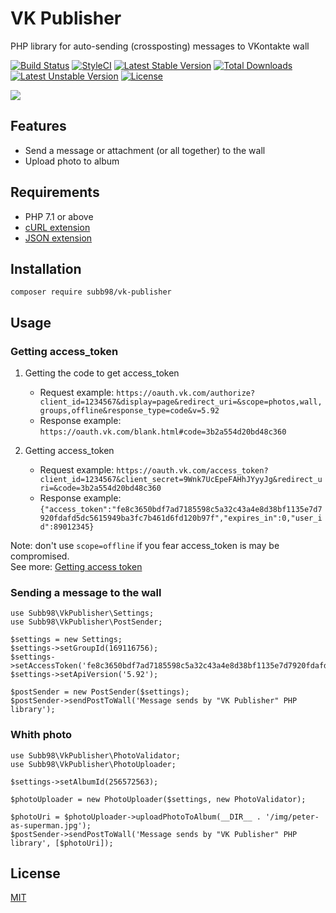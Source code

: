 # VK Publisher
PHP library for auto-sending (crossposting) messages to VKontakte wall

[![Build Status](https://travis-ci.org/Subb98/VK-Publisher.svg?branch=master)](https://travis-ci.org/Subb98/VK-Publisher)
[![StyleCI](https://styleci.io/repos/141911023/shield)](https://styleci.io/repos/141911023)
[![Latest Stable Version](https://poser.pugx.org/subb98/vk-publisher/v/stable)](https://packagist.org/packages/subb98/vk-publisher)
[![Total Downloads](https://poser.pugx.org/subb98/vk-publisher/downloads)](https://packagist.org/packages/subb98/vk-publisher)
[![Latest Unstable Version](https://poser.pugx.org/subb98/vk-publisher/v/unstable)](https://packagist.org/packages/subb98/vk-publisher)
[![License](https://poser.pugx.org/subb98/vk-publisher/license)](https://packagist.org/packages/subb98/vk-publisher)

![](https://i.imgur.com/HE1Lq53.png)

## Features
- Send a message or attachment (or all together) to the wall
- Upload photo to album

## Requirements

- PHP 7.1 or above
- [cURL extension](http://php.net/manual/en/curl.installation.php)
- [JSON extension](http://php.net/manual/en/json.installation.php)

## Installation

```
composer require subb98/vk-publisher
```

## Usage
### Getting access_token

1. Getting the code to get access_token
    - Request example: `https://oauth.vk.com/authorize?client_id=1234567&display=page&redirect_uri=&scope=photos,wall,groups,offline&response_type=code&v=5.92`
    - Response example: `https://oauth.vk.com/blank.html#code=3b2a554d20bd48c360`

2. Getting access_token
    - Request example: `https://oauth.vk.com/access_token?client_id=1234567&client_secret=9Wnk7UcEpeFAHhJYyyJg&redirect_uri=&code=3b2a554d20bd48c360`
    - Response example: `{"access_token":"fe8c3650bdf7ad7185598c5a32c43a4e8d38bf1135e7d7920fdafd5dc5615949ba3fc7b461d6fd120b97f","expires_in":0,"user_id":89012345}`

Note: don't use `scope=offline` if you fear access_token is may be compromised.  
See more: [Getting access token](https://vk.com/dev/authcode_flow_user)

### Sending a message to the wall

```
use Subb98\VkPublisher\Settings;
use Subb98\VkPublisher\PostSender;

$settings = new Settings;
$settings->setGroupId(169116756);
$settings->setAccessToken('fe8c3650bdf7ad7185598c5a32c43a4e8d38bf1135e7d7920fdafd5dc5615949ba3fc7b461d6fd120b97f');
$settings->setApiVersion('5.92');

$postSender = new PostSender($settings);
$postSender->sendPostToWall('Message sends by "VK Publisher" PHP library');
```

### Whith photo

```
use Subb98\VkPublisher\PhotoValidator;
use Subb98\VkPublisher\PhotoUploader;

$settings->setAlbumId(256572563);

$photoUploader = new PhotoUploader($settings, new PhotoValidator);

$photoUri = $photoUploader->uploadPhotoToAlbum(__DIR__ . '/img/peter-as-superman.jpg');
$postSender->sendPostToWall('Message sends by "VK Publisher" PHP library', [$photoUri]);
```

## License
[MIT](https://opensource.org/licenses/MIT)
